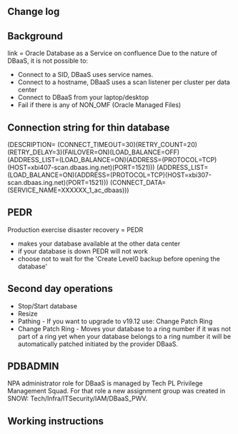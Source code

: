 ## Change log

## Background
link = Oracle Database as a Service on confluence
Due to the nature of DBaaS, it is not possible to:
- Connect to a SID, DBaaS uses service names.
- Connect to a hostname, DBaaS uses a scan listener per cluster per data center
- Connect to DBaaS from your laptop/desktop
- Fail if there is any of NON_OMF (Oracle Managed Files)

## Connection string for thin database
(DESCRIPTION=
 (CONNECT_TIMEOUT=30)(RETRY_COUNT=20)(RETRY_DELAY=3)(FAILOVER=ON)(LOAD_BALANCE=OFF)
 (ADDRESS_LIST=(LOAD_BALANCE=ON)(ADDRESS=(PROTOCOL=TCP)(HOST=xbi407-scan.dbaas.ing.net)(PORT=1521)))
 (ADDRESS_LIST=(LOAD_BALANCE=ON)(ADDRESS=(PROTOCOL=TCP)(HOST=xbi307-scan.dbaas.ing.net)(PORT=1521)))
(CONNECT_DATA=(SERVICE_NAME=XXXXXX_1_ac_dbaas)))

## PEDR
Production exercise disaster recovery = PEDR
- makes your database available at the other data center
- if your database is down PEDR will not work
- choose not to wait for the 'Create Level0 backup before opening the database'

## Second day operations
- Stop/Start database
- Resize
- Pathing - If you want to upgrade to v19.12 use: Change Patch Ring
- Change Patch Ring - Moves your database to a ring number if it was not part of a ring yet
  when your database belongs to a ring number it will be automatically patched initiated by the provider DBaaS.

## PDBADMIN
NPA administrator role for DBaaS is managed by Tech PL Privilege Management Squad. 
For that role a new assignment group was created in SNOW: Tech/Infra/ITSecurity/IAM/DBaaS_PWV.



## Working instructions

